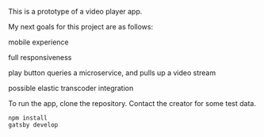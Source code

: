 This is a prototype of a video player app. 

My next goals for this project are as follows:

mobile experience

full responsiveness

play button queries a microservice, and pulls up a video stream

possible elastic transcoder integration

To run the app, clone the repository.
Contact the creator for some test data.

```
npm install
gatsby develop
```
